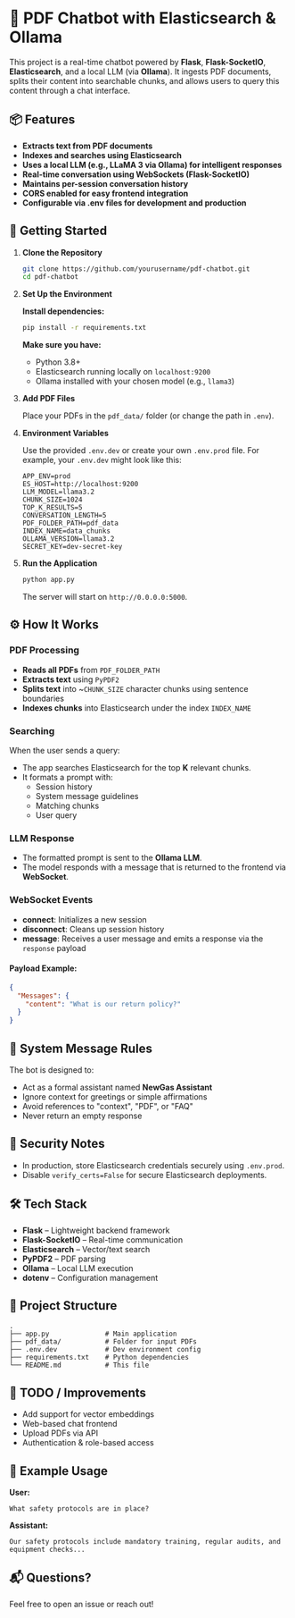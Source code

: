 # 🧠 PDF Chatbot with Elasticsearch & Ollama

This project is a real-time chatbot powered by **Flask**, **Flask-SocketIO**, **Elasticsearch**, and a local LLM (via **Ollama**). It ingests PDF documents, splits their content into searchable chunks, and allows users to query this content through a chat interface.

## 📦 Features

- **Extracts text from PDF documents**
- **Indexes and searches using Elasticsearch**
- **Uses a local LLM (e.g., LLaMA 3 via Ollama) for intelligent responses**
- **Real-time conversation using WebSockets (Flask-SocketIO)**
- **Maintains per-session conversation history**
- **CORS enabled for easy frontend integration**
- **Configurable via .env files for development and production**

## 🚀 Getting Started

1. **Clone the Repository**
   ```bash
   git clone https://github.com/yourusername/pdf-chatbot.git
   cd pdf-chatbot
   ```

2. **Set Up the Environment**

   **Install dependencies:**
   ```bash
   pip install -r requirements.txt
   ```
   
   **Make sure you have:**
   - Python 3.8+
   - Elasticsearch running locally on `localhost:9200`
   - Ollama installed with your chosen model (e.g., `llama3`)

3. **Add PDF Files**

   Place your PDFs in the `pdf_data/` folder (or change the path in `.env`).

4. **Environment Variables**

   Use the provided `.env.dev` or create your own `.env.prod` file. For example, your `.env.dev` might look like this:
   ```env
   APP_ENV=prod
   ES_HOST=http://localhost:9200
   LLM_MODEL=llama3.2
   CHUNK_SIZE=1024
   TOP_K_RESULTS=5
   CONVERSATION_LENGTH=5
   PDF_FOLDER_PATH=pdf_data
   INDEX_NAME=data_chunks
   OLLAMA_VERSION=llama3.2
   SECRET_KEY=dev-secret-key
   ```

5. **Run the Application**
   ```bash
   python app.py
   ```
   The server will start on `http://0.0.0.0:5000`.

## ⚙️ How It Works

### PDF Processing
- **Reads all PDFs** from `PDF_FOLDER_PATH`
- **Extracts text** using `PyPDF2`
- **Splits text** into ~`CHUNK_SIZE` character chunks using sentence boundaries
- **Indexes chunks** into Elasticsearch under the index `INDEX_NAME`

### Searching
When the user sends a query:
- The app searches Elasticsearch for the top **K** relevant chunks.
- It formats a prompt with:
  - Session history
  - System message guidelines
  - Matching chunks
  - User query

### LLM Response
- The formatted prompt is sent to the **Ollama LLM**.
- The model responds with a message that is returned to the frontend via **WebSocket**.

### WebSocket Events
- **connect**: Initializes a new session
- **disconnect**: Cleans up session history
- **message**: Receives a user message and emits a response via the `response` payload

#### Payload Example:
```json
{
  "Messages": {
    "content": "What is our return policy?"
  }
}
```

## 🧠 System Message Rules

The bot is designed to:
- Act as a formal assistant named **NewGas Assistant**
- Ignore context for greetings or simple affirmations
- Avoid references to "context", "PDF", or "FAQ"
- Never return an empty response

## 🔐 Security Notes

- In production, store Elasticsearch credentials securely using `.env.prod`.
- Disable `verify_certs=False` for secure Elasticsearch deployments.

## 🛠️ Tech Stack

- **Flask** – Lightweight backend framework
- **Flask-SocketIO** – Real-time communication
- **Elasticsearch** – Vector/text search
- **PyPDF2** – PDF parsing
- **Ollama** – Local LLM execution
- **dotenv** – Configuration management

## 📁 Project Structure

```plaintext
.
├── app.py              # Main application
├── pdf_data/           # Folder for input PDFs
├── .env.dev            # Dev environment config
├── requirements.txt    # Python dependencies
└── README.md           # This file
```

## 📌 TODO / Improvements

- Add support for vector embeddings
- Web-based chat frontend
- Upload PDFs via API
- Authentication & role-based access

## 🧪 Example Usage

**User:**
```
What safety protocols are in place?
```

**Assistant:**
```
Our safety protocols include mandatory training, regular audits, and equipment checks...
```

## 📬 Questions?

Feel free to open an issue or reach out!
```
